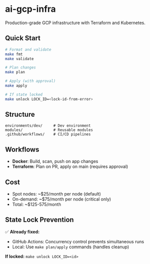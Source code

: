 # ai-gcp-infra

Production-grade GCP infrastructure with Terraform and Kubernetes.

## Quick Start

```bash
# Format and validate
make fmt
make validate

# Plan changes
make plan

# Apply (with approval)
make apply

# If state locked
make unlock LOCK_ID=<lock-id-from-error>
```

## Structure

```
environments/dev/     # Dev environment
modules/              # Reusable modules
.github/workflows/    # CI/CD pipelines
```

## Workflows

- **Docker**: Build, scan, push on app changes
- **Terraform**: Plan on PR, apply on main (requires approval)

## Cost

- Spot nodes: ~$25/month per node (default)
- On-demand: ~$75/month per node (critical only)
- Total: ~$125-575/month

## State Lock Prevention

✅ **Already fixed:**
- GitHub Actions: Concurrency control prevents simultaneous runs
- Local: Use `make plan/apply` commands (handles cleanup)

**If locked:** `make unlock LOCK_ID=<id>`
